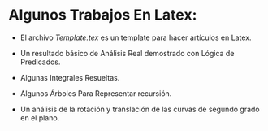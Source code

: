 # Algunos Trabajos En Latex:

- El archivo *Template.tex* es un template para hacer artículos en Latex.

- Un resultado básico de Análisis Real demostrado con Lógica de Predicados.

- Algunas Integrales Resueltas.

- Algunos Árboles Para Representar recursión.

- Un análisis de la rotación y translación de las curvas de segundo grado en el plano.
